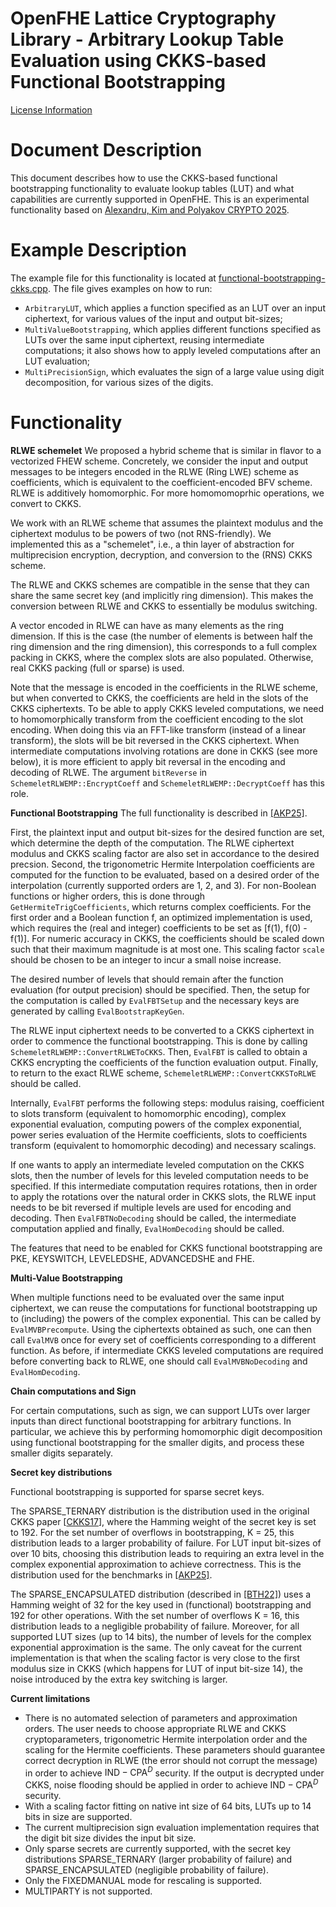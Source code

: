 OpenFHE Lattice Cryptography Library - Arbitrary Lookup Table Evaluation using CKKS-based Functional Bootstrapping
==================================================================================================================

[License Information](License.md)

Document Description
====================
This document describes how to use the CKKS-based functional bootstrapping functionality to evaluate lookup tables (LUT) and
what capabilities are currently supported in OpenFHE. This is an experimental functionality based on
[Alexandru, Kim and Polyakov CRYPTO 2025](https://eprint.iacr.org/2024/1623.pdf).

Example Description
====================

The example file for this functionality is located at [functional-bootstrapping-ckks.cpp](functional-bootstrapping-ckks.cpp). The file gives
examples on how to run:
- `ArbitraryLUT`, which applies a function specified as an LUT over an input ciphertext, for various values of the input and output bit-sizes;
- `MultiValueBootstrapping`, which applies different functions specified as LUTs over the same input ciphertext, reusing intermediate
computations; it also shows how to apply leveled computations after an LUT evaluation;
- `MultiPrecisionSign`, which evaluates the sign of a large value using digit decomposition, for various sizes of the digits.


Functionality
=============

**RLWE schemelet**
We proposed a hybrid scheme that is similar in flavor to a vectorized FHEW scheme. Concretely, we consider the input and output
messages to be integers encoded in the RLWE (Ring LWE) scheme as coefficients, which is equivalent to the coefficient-encoded BFV scheme.
RLWE is additively homomorphic. For more homomomoprhic operations, we convert to CKKS.

We work with an RLWE scheme that assumes the plaintext modulus and the ciphertext modulus to be powers of two (not RNS-friendly). We
implemented this as a "schemelet", i.e., a thin layer of abstraction for multiprecision encryption, decryption, and conversion to the
(RNS) CKKS scheme.

The RLWE and CKKS schemes are compatible in the sense that they can share the same secret key (and implicitly ring dimension). This
makes the conversion between RLWE and CKKS to essentially be modulus switching.

A vector encoded in RLWE can have as many elements as the ring dimension. If this is the case (the number of elements is between half
the ring dimension and the ring dimension), this corresponds to a full complex packing in CKKS, where the complex slots are also
populated. Otherwise, real CKKS packing (full or sparse) is used.

Note that the message is encoded in the coefficients in the RLWE scheme, but when converted to CKKS, the coefficients are held in
the slots of the CKKS ciphertexts. To be able to apply CKKS leveled computations, we need to homomorphically transform from
the coefficient encoding to the slot encoding. When doing this via an FFT-like transform (instead of a linear transform), the
slots will be bit reversed in the CKKS ciphertext. When intermediate computations involving rotations are done in CKKS (see more
below), it is more efficient to apply bit reversal in the encoding and decoding of RLWE. The argument `bitReverse` in
`SchemeletRLWEMP::EncryptCoeff` and `SchemeletRLWEMP::DecryptCoeff` has this role.

**Functional Bootstrapping**
The full functionality is described in [[AKP25]](https://eprint.iacr.org/2024/1623.pdf).

First, the plaintext input and output bit-sizes for the desired function are set, which determine the depth of the computation. The
RLWE ciphertext modulus and CKKS scaling factor are also set in accordance to the desired precsion. Second, the trigonometric Hermite
Interpolation coefficients are computed for the function to be evaluated, based on a desired order of the interpolation (currently
supported orders are 1, 2, and 3). For non-Boolean functions or higher orders, this is done through `GetHermiteTrigCoefficients`, which
returns complex coefficients. For the first order and a Boolean function f, an optimized implementation is used, which requires the
(real and integer) coefficients to be set as [f(1), f(0) - f(1)]. For numeric accuracy in CKKS, the coefficients should be scaled
down such that their maximum magnitude is at most one. This scaling factor `scale` should be chosen to be an integer to incur a
small noise increase.

The desired number of levels that should remain after the function evaluation (for output precision) should be specified. Then, the
setup for the computation is called by `EvalFBTSetup` and the necessary keys are generated by calling `EvalBootstrapKeyGen`.

The RLWE input ciphertext needs to be converted to a CKKS ciphertext in order to commence the functional bootstrapping. This is done
by calling `SchemeletRLWEMP::ConvertRLWEToCKKS`. Then, `EvalFBT` is called to obtain a CKKS encrypting the coefficients of the function
evaluation output. Finally, to return to the exact RLWE scheme, `SchemeletRLWEMP::ConvertCKKSToRLWE` should be called.

Internally, `EvalFBT` performs the following steps: modulus raising, coefficient to slots transform (equivalent to homomorphic
encoding), complex exponential evaluation, computing powers of the complex exponential, power series evaluation of the
Hermite coefficients, slots to coefficients transform (equivalent to homomorphic decoding) and necessary scalings.

If one wants to apply an intermediate leveled computation on the CKKS slots, then the number of levels for this leveled computation
needs to be specified. If this intermediate computation requires rotations, then in order to apply the rotations over the natural
order in CKKS slots, the RLWE input needs to be bit reversed if multiple levels are used for encoding and decoding. Then
`EvalFBTNoDecoding` should be called, the intermediate computation applied and finally, `EvalHomDecoding` should be called.

The features that need to be enabled for CKKS functional bootstrapping are PKE, KEYSWITCH, LEVELEDSHE, ADVANCEDSHE and FHE.

**Multi-Value Bootstrapping**

When multiple functions need to be evaluated over the same input ciphertext, we can reuse the computations for functional
bootstrapping up to (including) the powers of the complex exponential. This can be called by `EvalMVBPrecompute`. Using the
ciphertexts obtained as such, one can then call `EvalMVB` once for every set of coefficients corresponding to a different
function. As before, if intermediate CKKS leveled computations are required before converting back to RLWE, one
should call `EvalMVBNoDecoding` and `EvalHomDecoding`.

**Chain computations and Sign**

For certain computations, such as sign, we can support LUTs over larger inputs than direct functional bootstrapping for arbitrary
functions. In particular, we achieve this by performing homomorphic digit decomposition using functional bootstrapping for the
smaller digits, and process these smaller digits separately.

**Secret key distributions**

Functional bootstrapping is supported for sparse secret keys.

The SPARSE_TERNARY distribution is the distribution used in the original CKKS paper [[CKKS17](https://eprint.iacr.org/2016/421.pdf)],
where the Hamming weight of the secret key is set to 192. For the set number of overflows in bootstrapping, K = 25, this
distribution leads to a larger probability of failure. For LUT input bit-sizes of over 10 bits, choosing this distribution leads
to requiring an extra level in the complex exponential approximation to achieve correctness. This is the distribution used for
the benchmarks in [[AKP25]](https://eprint.iacr.org/2024/1623.pdf).

The SPARSE_ENCAPSULATED distribution (described in [[BTH22]](https://eprint.iacr.org/2022/024.pdf)) uses a Hamming weight of 32
for the key used in (functional) bootstrapping and 192 for other operations. With the set number of overflows K = 16, this
distribution leads to a negligible probability of failure. Moreover, for all supported LUT sizes (up to 14 bits), the number of
levels for the complex exponential approximation is the same. The only caveat for the current implementation is that when the
scaling factor is very close to the first modulus size in CKKS (which happens for LUT of input bit-size 14), the noise introduced
by the extra key switching is larger.

**Current limitations**
- There is no automated selection of parameters and approximation orders. The user needs to choose appropriate RLWE and CKKS
cryptoparameters, trigonometric Hermite interpolation order and the scaling for the Hermite coefficients. These parameters
should guarantee correct decryption in RLWE (the error should not corrupt the message) in order to achieve
$\textsf{IND}-\textsf{CPA}^{D}$ security.
If the output is decrypted under CKKS, noise flooding should be applied in order to achieve $\textsf{IND}-\textsf{CPA}^{D}$
security.
- With a scaling factor fitting on native int size of 64 bits, LUTs up to 14 bits in size are supported.
- The current multiprecision sign evaluation implementation requires that the digit bit size divides the input bit size.
- Only sparse secrets are currently supported, with the secret key distributions SPARSE_TERNARY (larger probability of
failure) and SPARSE_ENCAPSULATED (negligible probability of failure).
- Only the FIXEDMANUAL mode for rescaling is supported.
- MULTIPARTY is not supported.
